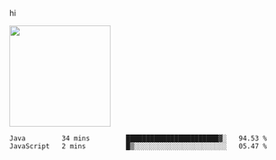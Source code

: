 hi

<img height="180em" src="https://github-readme-stats.vercel.app/api?username=AProductiveNerd&show_icons=true&hide_border=true&&count_private=true&include_all_commits=true" />

<!--START_SECTION:waka-->
```text
Java         34 mins         ███████████████████████▓░   94.53 % 
JavaScript   2 mins          █▒░░░░░░░░░░░░░░░░░░░░░░░   05.47 % 
```
<!--END_SECTION:waka-->
